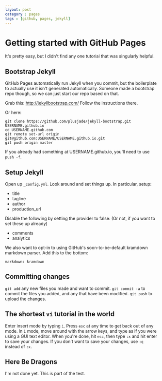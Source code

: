 ```yaml
---
layout: post
category : pages
tags : [github, pages, jekyll]
---
```


Getting started with GitHub Pages
===

It's pretty easy, but I didn't find any one tutorial that was singularly helpful.

Bootstrap Jekyll
---

GitHub Pages automatically run Jekyll when you commit, but the boilerplate to actually use it isn't generated automatically.
Someone made a bootstrap repo though, so we can just start our repo based on that.

Grab this: <http://jekyllbootstrap.com/>
Follow the instructions there.

Or here:

    git clone https://github.com/plusjade/jekyll-bootstrap.git USERNAME.github.io
    cd USERNAME.github.com
    git remote set-url origin git@github.com:USERNAME/USERNAME.github.io.git
    git push origin master

If you already had something at USERNAME.github.io, you'll need to use `push -f`.

Setup Jekyll
---

Open up `_config.yml`.
Look around and set things up.
In particular, setup:

* title
* tagline
* author
* production_url

Disable the following by setting the provider to false:
(Or not, if you want to set these up already)

* comments
* analytics

We also want to opt-in to using GitHub's soon-to-be-default kramdown markdown parser.
Add this to the bottom:

    markdown: kramdown

Committing changes
---

`git add` any new files you made and want to commit.
`git commit -a` to commit the files you added, and any that have been modified.
`git push` to upload the changes.

The shortest `vi` tutorial in the world
---

Enter insert mode by typing `i`.
Press `esc` at any time to get back out of any mode.
In `i` mode, move around with the arrow keys, and type as if you were using a GUI text editor.
When you're done, hit `esc`, then type `:x` and hit enter to save your changes.
If you don't want to save your changes, use `:q` instead of `:x`.

Here Be Dragons
---

I'm not done yet. This is part of the test.
